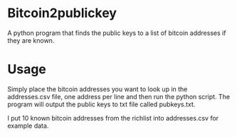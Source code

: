 # Bitcoin2publickey
A python program that finds the public keys to a list of bitcoin addresses if they are known.


# Usage
Simply place the bitcoin addresses you want to look up in the addresses.csv file, one address per line and then run the python script. The program will output the public keys to txt file called pubkeys.txt.
 
 I put 10 known bitcoin addresses from the richlist into addresses.csv for example data.


